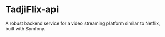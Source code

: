 # TadjiFlix-api
A robust backend service for a video streaming platform similar to Netflix, built with Symfony.
